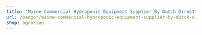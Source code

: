 ```yaml
---
title: "Maine Commercial Hydroponic Equipment Supplier By Dutch Direct"
url: /bangor/maine-commercial-hydroponic-equipment-supplier-by-dutch-direct/
shop: agrarian
---
```

